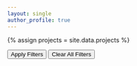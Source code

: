 ```yaml
---
layout: single
author_profile: true
---
```


<script src="https://ajax.googleapis.com/ajax/libs/jquery/3.1.1/jquery.min.js"></script>

<!--include the projects.yml file-->
{% assign projects = site.data.projects %}

<body> 
<input type="button" value="Apply Filters" onclick="show_filters()">
<input type="button" value="Clear All Filters" onclick="location.href='{{ "/projects/" | prepend:site.baseurl }}';">
<p style="font-size: 0.80em;" id="applied_filters"></p>
<div id="filters" style="display: none;"> 
	<form action="{{ "/projects/" | prepend:site.baseurl }}" style="padding:0px;background-color:#eef1f6">
	  <table style="display:inline-table">
	  <tr>
	  {% for item in projects.filters %}
		{% if item == "break" %}
		</tr><tr>
		{% continue %}
		{% endif %}
		  <td style="border:none"><input type="checkbox" name="skill" value="{{item}}"> {{item}}</td>
	  {% endfor %}    
	  </tr>
	  
	  <tr>
	  <td colspan="{{projects.filters_colspan}}" align="center" style="border:none"><input type="submit" value="Submit">  <input type="reset" value="Reset"></td>
	  </tr>
	  </table>
	</form>
</div> 

<table style="width:150%">
  {% for project_row in projects.project_rows %}
  <tbody id="{{project_row.id}}">
  <tr>
    <td rowspan="2"><img src="{{ project_row.image_source  | prepend:site.baseurl }}"  onclick="location.href='{{project_row.url}}';" style="cursor: pointer;"/></td>
	<td style="border:none"><h1 style="cursor: pointer;" onclick="location.href='{{project_row.url}}';">{{project_row.name}}</h1><p>{{project_row.abstract}}</p></td>
  </tr>
  <tr>
    <td class="keywords"><i>Keywords: </i>{{project_row.keywords}}</td>
  </tr>
  </tbody>
  {% endfor %}
  
</table>

<script> 
function toggler(divId) { 
	$("#" + divId).toggle(); 
} 

function show_filters() { 
	toggler('filters'); 
} 

function searchToObject() {

  var pairs = window.location.search.substring(1).split("&"),
    skill_array = [],
    pair,
    i;

  for ( i in pairs ) {
    if ( pairs[i] === "" ) continue;

    pair = pairs[i].split("=");
    skill_array.push(decodeURIComponent( pair[1] ).toString().replaceAll("+"," ").toLowerCase());
  }
  
  return skill_array;
}


$(document).ready(function() {

  // get query from form as object
  var query_object = searchToObject();
  
  // check query_object is empty or not
  if (typeof query_object  == 'undefined' || query_object.length == 0){
	// hide nothing
  }
  else{
	document.getElementById("applied_filters").innerHTML = "Applied Filters	: "+query_object
	var keywords = document.getElementsByClassName("keywords");
	for(var i=0; i<keywords.length; i++) {
		row_keywords_arr = keywords[i].innerHTML.toLowerCase().replace("<i>keywords: </i>","").split(",").map(s => s.trim())

		intersection = row_keywords_arr.filter(x => query_object.includes(x))
		
		if(intersection.length == 0){
			// hide it
			row_id_to_hide = keywords[i].closest("tbody").id

			toggler(row_id_to_hide)
		}
	}
	
  }
});
</script> 

</body>
